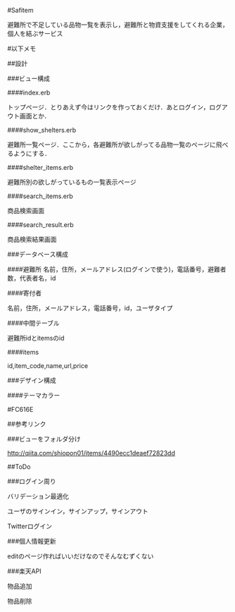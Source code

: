 #Safitem

避難所で不足している品物一覧を表示し，避難所と物資支援をしてくれる企業，個人を結ぶサービス


#以下メモ

##設計

###ビュー構成

####index.erb

トップページ．とりあえず今はリンクを作っておくだけ．あとログイン，ログアウト画面とか．

####show_shelters.erb

避難所一覧ページ．ここから，各避難所が欲しがってる品物一覧のページに飛べるようにする．

####shelter_items.erb

避難所別の欲しがっているもの一覧表示ページ

####search_items.erb

商品検索画面

####search_result.erb

商品検索結果画面


###データベース構成

####避難所
名前，住所，メールアドレス(ログインで使う)，電話番号，避難者数，代表者名，id


####寄付者

名前，住所，メールアドレス，電話番号，id，ユーザタイプ


####中間テーブル

避難所idとitemsのid

####items

id,item_code,name,url,price

###デザイン構成

####テーマカラー

\#FC616E


##参考リンク

###ビューをフォルダ分け

http://qiita.com/shiopon01/items/4490ecc1deaef72823dd


##ToDo

###ログイン周り

バリデーション最適化

ユーザのサインイン，サインアップ，サインアウト

Twitterログイン

###個人情報更新

editのページ作ればいいだけなのでそんなむずくない

###楽天API

物品追加

物品削除

